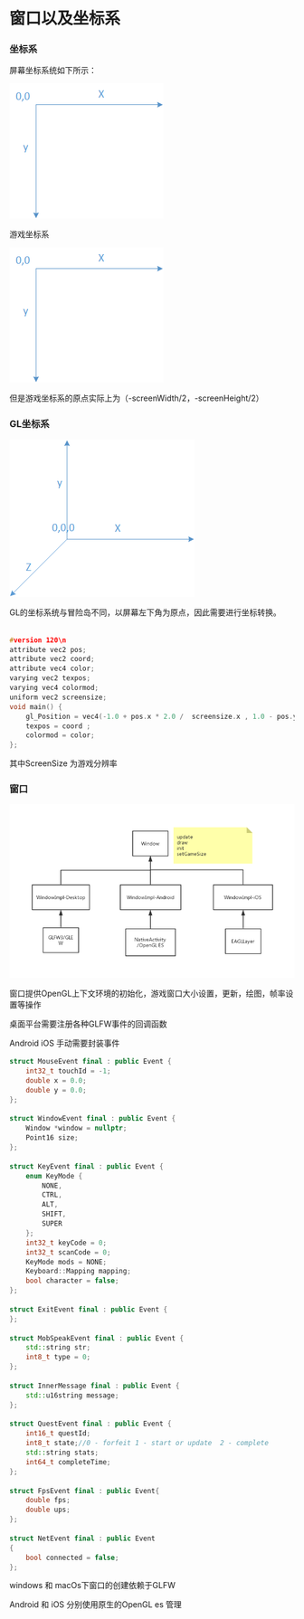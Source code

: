 # 窗口以及坐标系

### 坐标系
屏幕坐标系统如下所示：

![View Pic](../../img/coordinate_system.png)

游戏坐标系

![View Pic](../../img/coordinate_system.png)

但是游戏坐标系的原点实际上为（-screenWidth/2，-screenHeight/2）

### GL坐标系

![View Pic](../../img/coordinate_system_gl.png)

GL的坐标系统与冒险岛不同，以屏幕左下角为原点，因此需要进行坐标转换。

``` cpp

#version 120\n
attribute vec2 pos;
attribute vec2 coord;
attribute vec4 color;
varying vec2 texpos;
varying vec4 colormod;
uniform vec2 screensize;
void main() {
    gl_Position = vec4(-1.0 + pos.x * 2.0 /  screensize.x , 1.0 - pos.y * 2.0 / screensize.y, 0.0, 1.0);
    texpos = coord ;
    colormod = color;
};

```
其中ScreenSize 为游戏分辨率

### 窗口


![View Pic](../../img/window_framework.png)

窗口提供OpenGL上下文环境的初始化，游戏窗口大小设置，更新，绘图，帧率设置等操作

桌面平台需要注册各种GLFW事件的回调函数

Android iOS 手动需要封装事件
``` cpp
struct MouseEvent final : public Event {
    int32_t touchId = -1;
    double x = 0.0;
    double y = 0.0;
};

struct WindowEvent final : public Event {
    Window *window = nullptr;
    Point16 size;
};

struct KeyEvent final : public Event {
    enum KeyMode {
        NONE,
        CTRL,
        ALT,
        SHIFT,
        SUPER
    };
    int32_t keyCode = 0;
    int32_t scanCode = 0;
    KeyMode mods = NONE;
    Keyboard::Mapping mapping;
    bool character = false;
};

struct ExitEvent final : public Event {
};

struct MobSpeakEvent final : public Event {
    std::string str;
    int8_t type = 0;
};

struct InnerMessage final : public Event {
    std::u16string message;
};

struct QuestEvent final : public Event {
    int16_t questId;
    int8_t state;//0 - forfeit 1 - start or update  2 - complete
    std::string stats;
    int64_t completeTime;
};

struct FpsEvent final : public Event{
	double fps;
	double ups;
};

struct NetEvent final : public Event
{
    bool connected = false;
};
```

windows 和 macOs下窗口的创建依赖于GLFW

Android 和 iOS 分别使用原生的OpenGL es 管理


